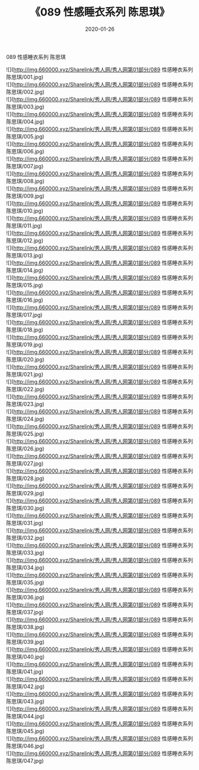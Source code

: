 ﻿---
layout: post
title:  《089 性感睡衣系列 陈思琪》
date:   2020-01-26
img: http://img.660000.xyz/Sharelink/秀人网/秀人网第01部分/089 性感睡衣系列 陈思琪/000.jpg
categories: [美女, 清纯, 唯美]
---

089 性感睡衣系列 陈思琪

  ![](http://img.660000.xyz/Sharelink/秀人网/秀人网第01部分/089 性感睡衣系列 陈思琪/001.jpg) <br> ![](http://img.660000.xyz/Sharelink/秀人网/秀人网第01部分/089 性感睡衣系列 陈思琪/002.jpg) <br> ![](http://img.660000.xyz/Sharelink/秀人网/秀人网第01部分/089 性感睡衣系列 陈思琪/003.jpg) <br> ![](http://img.660000.xyz/Sharelink/秀人网/秀人网第01部分/089 性感睡衣系列 陈思琪/004.jpg) <br> ![](http://img.660000.xyz/Sharelink/秀人网/秀人网第01部分/089 性感睡衣系列 陈思琪/005.jpg) <br> ![](http://img.660000.xyz/Sharelink/秀人网/秀人网第01部分/089 性感睡衣系列 陈思琪/006.jpg) <br> ![](http://img.660000.xyz/Sharelink/秀人网/秀人网第01部分/089 性感睡衣系列 陈思琪/007.jpg) <br> ![](http://img.660000.xyz/Sharelink/秀人网/秀人网第01部分/089 性感睡衣系列 陈思琪/008.jpg) <br> ![](http://img.660000.xyz/Sharelink/秀人网/秀人网第01部分/089 性感睡衣系列 陈思琪/009.jpg) <br> ![](http://img.660000.xyz/Sharelink/秀人网/秀人网第01部分/089 性感睡衣系列 陈思琪/010.jpg) <br> ![](http://img.660000.xyz/Sharelink/秀人网/秀人网第01部分/089 性感睡衣系列 陈思琪/011.jpg) <br> ![](http://img.660000.xyz/Sharelink/秀人网/秀人网第01部分/089 性感睡衣系列 陈思琪/012.jpg) <br> ![](http://img.660000.xyz/Sharelink/秀人网/秀人网第01部分/089 性感睡衣系列 陈思琪/013.jpg) <br> ![](http://img.660000.xyz/Sharelink/秀人网/秀人网第01部分/089 性感睡衣系列 陈思琪/014.jpg) <br> ![](http://img.660000.xyz/Sharelink/秀人网/秀人网第01部分/089 性感睡衣系列 陈思琪/015.jpg) <br> ![](http://img.660000.xyz/Sharelink/秀人网/秀人网第01部分/089 性感睡衣系列 陈思琪/016.jpg) <br> ![](http://img.660000.xyz/Sharelink/秀人网/秀人网第01部分/089 性感睡衣系列 陈思琪/017.jpg) <br> ![](http://img.660000.xyz/Sharelink/秀人网/秀人网第01部分/089 性感睡衣系列 陈思琪/018.jpg) <br> ![](http://img.660000.xyz/Sharelink/秀人网/秀人网第01部分/089 性感睡衣系列 陈思琪/019.jpg) <br> ![](http://img.660000.xyz/Sharelink/秀人网/秀人网第01部分/089 性感睡衣系列 陈思琪/020.jpg) <br> ![](http://img.660000.xyz/Sharelink/秀人网/秀人网第01部分/089 性感睡衣系列 陈思琪/021.jpg) <br> ![](http://img.660000.xyz/Sharelink/秀人网/秀人网第01部分/089 性感睡衣系列 陈思琪/022.jpg) <br> ![](http://img.660000.xyz/Sharelink/秀人网/秀人网第01部分/089 性感睡衣系列 陈思琪/023.jpg) <br> ![](http://img.660000.xyz/Sharelink/秀人网/秀人网第01部分/089 性感睡衣系列 陈思琪/024.jpg) <br> ![](http://img.660000.xyz/Sharelink/秀人网/秀人网第01部分/089 性感睡衣系列 陈思琪/025.jpg) <br> ![](http://img.660000.xyz/Sharelink/秀人网/秀人网第01部分/089 性感睡衣系列 陈思琪/026.jpg) <br> ![](http://img.660000.xyz/Sharelink/秀人网/秀人网第01部分/089 性感睡衣系列 陈思琪/027.jpg) <br> ![](http://img.660000.xyz/Sharelink/秀人网/秀人网第01部分/089 性感睡衣系列 陈思琪/028.jpg) <br> ![](http://img.660000.xyz/Sharelink/秀人网/秀人网第01部分/089 性感睡衣系列 陈思琪/029.jpg) <br> ![](http://img.660000.xyz/Sharelink/秀人网/秀人网第01部分/089 性感睡衣系列 陈思琪/030.jpg) <br> ![](http://img.660000.xyz/Sharelink/秀人网/秀人网第01部分/089 性感睡衣系列 陈思琪/031.jpg) <br> ![](http://img.660000.xyz/Sharelink/秀人网/秀人网第01部分/089 性感睡衣系列 陈思琪/032.jpg) <br> ![](http://img.660000.xyz/Sharelink/秀人网/秀人网第01部分/089 性感睡衣系列 陈思琪/033.jpg) <br> ![](http://img.660000.xyz/Sharelink/秀人网/秀人网第01部分/089 性感睡衣系列 陈思琪/034.jpg) <br> ![](http://img.660000.xyz/Sharelink/秀人网/秀人网第01部分/089 性感睡衣系列 陈思琪/035.jpg) <br> ![](http://img.660000.xyz/Sharelink/秀人网/秀人网第01部分/089 性感睡衣系列 陈思琪/036.jpg) <br> ![](http://img.660000.xyz/Sharelink/秀人网/秀人网第01部分/089 性感睡衣系列 陈思琪/037.jpg) <br> ![](http://img.660000.xyz/Sharelink/秀人网/秀人网第01部分/089 性感睡衣系列 陈思琪/038.jpg) <br> ![](http://img.660000.xyz/Sharelink/秀人网/秀人网第01部分/089 性感睡衣系列 陈思琪/039.jpg) <br> ![](http://img.660000.xyz/Sharelink/秀人网/秀人网第01部分/089 性感睡衣系列 陈思琪/040.jpg) <br> ![](http://img.660000.xyz/Sharelink/秀人网/秀人网第01部分/089 性感睡衣系列 陈思琪/041.jpg) <br> ![](http://img.660000.xyz/Sharelink/秀人网/秀人网第01部分/089 性感睡衣系列 陈思琪/042.jpg) <br> ![](http://img.660000.xyz/Sharelink/秀人网/秀人网第01部分/089 性感睡衣系列 陈思琪/043.jpg) <br> ![](http://img.660000.xyz/Sharelink/秀人网/秀人网第01部分/089 性感睡衣系列 陈思琪/044.jpg) <br> ![](http://img.660000.xyz/Sharelink/秀人网/秀人网第01部分/089 性感睡衣系列 陈思琪/045.jpg) <br> ![](http://img.660000.xyz/Sharelink/秀人网/秀人网第01部分/089 性感睡衣系列 陈思琪/046.jpg) <br> ![](http://img.660000.xyz/Sharelink/秀人网/秀人网第01部分/089 性感睡衣系列 陈思琪/047.jpg) <br>